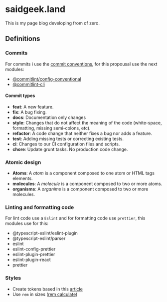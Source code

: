 # saidgeek.land

This is my page blog developing from of zero.

## Definitions

### Commits

For commits i use the [commit conventions](https://www.conventionalcommits.org/en/v1.0.0/), for this propousal use the next modules:

- [@commitlint/config-conventional](https://www.npmjs.com/package/@commitlint/config-conventional)
- [@commitlint-cli](https://www.npmjs.com/package/@commitlint/cli)

#### Commit types

- **feat**: A new feature.
- **fix**: A bug fixing.
- **docs**: Documentation only changes
- **style**: Changes that do not affect the meaning of the code (white-space, formatting, missing semi-colons, etc).
- **refactor**: A code change that neither fixes a bug nor adds a feature.
- **test**: Adding missing tests or correcting existing tests.
- **ci**: Changes to our CI configuration files and scripts.
- **chore**: Update grunt tasks. No production code change.

### Atomic design

- **Atoms**: A *atom* is a component composed to one atom or HTML tags elements.
- **molecules**: A *molecule* is a component composed to two or more atoms.
- **organisms**: A *organims* is a component composed to two or more molecules.

### Linting and formatting code

For lint code use a `Eslint` and for formatting code use `prettier`, this modules use for this:

- @typescript-eslint/eslint-plugin
- @typescript-eslint/parser
- eslint
- eslint-config-prettier
- eslint-plugin-prettier
- eslint-plugin-react
- prettier

### Styles

- Create tokens based in this [article](https://www.erikverweij.dev/blog/manage-design-tokens-with-typescript-and-styled-components/)
- Use `rem` in sizes ([rem calculate](https://offroadcode.com/rem-calculator/))
